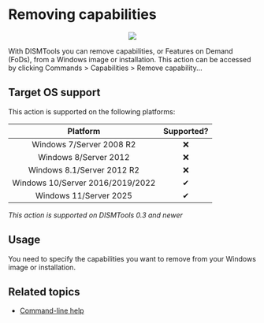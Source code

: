 # Removing capabilities

<p align="center">
	<img src="../../../res/img_tasks/capabilities/remove_capability.png" />
</p>

With DISMTools you can remove capabilities, or Features on Demand (FoDs), from a Windows image or installation. This action can be accessed by clicking Commands > Capabilities > Remove capability...

## Target OS support

This action is supported on the following platforms:

| Platform | Supported? |
|:--:|:--:|
| Windows 7/Server 2008 R2 | ❌ |
| Windows 8/Server 2012 | ❌ |
| Windows 8.1/Server 2012 R2 | ❌ |
| Windows 10/Server 2016/2019/2022 | ✔ |
| Windows 11/Server 2025 | ✔ |

<i>This action is supported on DISMTools 0.3 and newer</i>

## Usage

You need to specify the capabilities you want to remove from your Windows image or installation.

## Related topics

- [Command-line help](https://example.com)